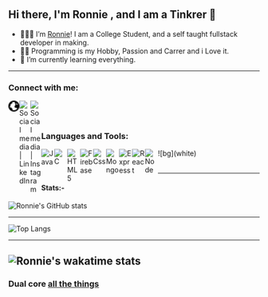 ## Hi there, I'm Ronnie , and I am a Tinkrer 👋

- 🙋🏻‍♂️ I’m [Ronnie][website]! I am a College Student, and a self taught fullstack developer in making.
- 👨‍🎓 Programming is my Hobby, Passion and Carrer and i Love it.
- 🌱 I’m currently learning everything.

---

### Connect with me:

  
[<img align="left" alt="Social media" width="22px" src="https://raw.githubusercontent.com/iconic/open-iconic/master/svg/globe.svg" />][website]
[<img align="left" alt="Social media | LinkedIn" width="22px" src="https://cdn.jsdelivr.net/npm/simple-icons@v3/icons/linkedin.svg" />][linkedin]
[<img align="left" alt="Social media | Instagram" width="22px" src="https://cdn.jsdelivr.net/npm/simple-icons@v3/icons/instagram.svg" />][instagram]

## <br />


### Languages and Tools:
<span>
  ![bg](white)
<img align ="left" alt ="Java" width ="26px" src="https://simpleicons.org/icons/java.svg"/>
<img align ="left" alt ="C" width ="26px" src="https://simpleicons.org/icons/c.svg"/>
<img align="left" alt="HTML5" width="26px" src="https://simpleicons.org/icons/html5.svg" />
<img align="left" alt="Firebase" width="26px" src="https://simpleicons.org/icons/firebase.svg" />
<img align="left" alt="Css" width="26px" src="https://simpleicons.org/icons/css3.svg" />
<img align="left" alt="Mongo" width="26px" src="https://simpleicons.org/icons/mongodb.svg" />
<img align="left" alt="Express" width="26px" src="https://simpleicons.org/icons/express.svg" />
<img align="left" alt="React" width="26px" src="https://simpleicons.org/icons/react.svg" />
<img align="left" alt="Node" width="26px" src="https://simpleicons.org/icons/node-dot-js.svg" />

</span>
<br />
<br />

---

#### Stats:-

![Ronnie's GitHub stats](https://github-readme-stats-git-master.ronny8877.vercel.app/api?username=ronny8877&count_private=true&bg_color=30,e96443,904e95&title_color=fff&text_color=fff)

---

![Top Langs](https://github-readme-stats-git-master.ronny8877.vercel.app/api/top-langs/?username=ronny8877&layout=compact&langs_count=10)

---

<!-- uncommen this when the profile gets synced -->
![Ronnie's wakatime stats](https://github-readme-stats-git-master.ronny8877.vercel.app/api/wakatime?username=ronny)
---
### Dual core [all the things][yt]



[website]: https://ronny8877.github.io/cv/
[instagram]: https://www.instagram.com/ronni3_x_x
[linkedin]: https://www.linkedin.com/in/ronnie-rawat-76b91417a/
[yt]: https://www.youtube.com/watch?v=FoUWHfh733Y
[discord]:[null]#1122
